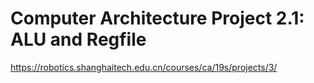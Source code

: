 # Computer Architecture Project 2.1: ALU and Regfile
https://robotics.shanghaitech.edu.cn/courses/ca/19s/projects/3/
